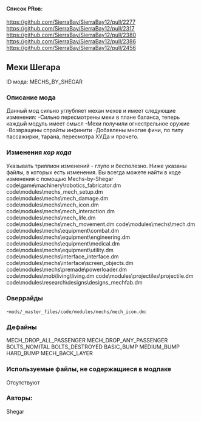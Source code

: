 
#### Список PRов:

https://github.com/SierraBay/SierraBay12/pull/2277
https://github.com/SierraBay/SierraBay12/pull/2317
https://github.com/SierraBay/SierraBay12/pull/2380
https://github.com/SierraBay/SierraBay12/pull/2386
https://github.com/SierraBay/SierraBay12/pull/2456

<!--
  Ссылки на PRы, связанные с модом:
  - Создание
  - Большие изменения
-->

<!-- Название мода. Не важно на русском или на английском. -->
## Мехи Шегара

ID мода: MECHS_BY_SHEGAR
<!--
  Название модпака прописными буквами, СОЕДИНЁННЫМИ_ПОДЧЁРКИВАНИЕМ,
  которое ты будешь использовать для обозначения файлов.
-->

### Описание мода

Данный мод сильно углубляет механ мехов и имеет следующие изменения:
-Сильно пересмотрены мехи в плане баланса, теперь каждый модуль имеет смысл
-Мехи получили огнестрельное оружие
-Возвращены спрайты инфинити
-Добавлены многие фичи, по типу пассажирки, тарана, пересмотра ХУДа и прочего.
<!--
  Что он делает, что добавляет: что, куда, зачем и почему - всё здесь.
  А также любая полезная информация.
-->

### Изменения *кор кода*
Указывать триллион изменений - глупо и бесполезно. Ниже указаны файлы, в которых есть изменения. Вы всегда можете найти в коде изменения с помощью Mechs-by-Shegar
code\game\machinery\robotics_fabricator.dm
code\modules\mechs\_mech_setup.dm
code\modules\mechs\mech_damage.dm
code\modules\mechs\mech_icon.dm
code\modules\mechs\mech_interaction.dm
code\modules\mechs\mech_life.dm
code\modules\mechs\mech_movement.dm
code\modules\mechs\mech.dm
code\modules\mechs\equipment\combat.dm
code\modules\mechs\equipment\engineering.dm
code\modules\mechs\equipment\medical.dm
code\modules\mechs\equipment\utility.dm
code\modules\mechs\interface\_interface.dm
code\modules\mechs\interface\screen_objects.dm
code\modules\mechs\premade\powerloader.dm
code\modules\mob\living\living.dm
code\modules\projectiles\projectile.dm
code\modules\research\designs\designs_mechfab.dm

<!--
  Если вы редактировали какие-либо процедуры или переменные в кор коде,
  они должны быть указаны здесь.
  Нужно указать и файл, и процедуры/переменные.

  Изменений нет - напиши "Отсутствуют"
-->

### Оверрайды

-`mods/_master_files/code/modules/mechs/mech_icon.dm`:

<!--
  Если ты добавлял новый модульный оверрайд, его нужно указать здесь.
  Здесь указываются оверрайды в твоём моде и папке `_master_files`

  Изменений нет - напиши "Отсутствуют"
-->

### Дефайны

MECH_DROP_ALL_PASSENGER 
MECH_DROP_ANY_PASSENGER
BOLTS_NOMITAL
BOLTS_DESTROYED
BASIC_BUMP 
MEDIUM_BUMP
HARD_BUMP
MECH_BACK_LAYER
<!--
  Если требовалось добавить какие-либо дефайны, укажи файлы,
  в которые ты их добавил, а также перечисли имена.
  И то же самое, если ты используешь дефайны, определённые другим модом.

  Не используешь - напиши "Отсутствуют"
-->

### Используемые файлы, не содержащиеся в модпаке

Отсутствуют
<!--
  Будь то немодульный файл или модульный файл, который не содержится в папке,
  принадлежащей этому конкретному моду, он должен быть упомянут здесь.
  Хорошими примерами являются иконки или звуки, которые используются одновременно
  несколькими модулями, или что-либо подобное.
-->

### Авторы:

Shegar
<!--
  Здесь находится твой никнейм
  Если работал совместно - никнеймы тех, кто помогал.
  В случае порта чего-либо должна быть ссылка на источник.
-->

